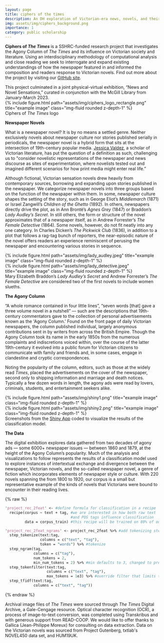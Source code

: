 ```yaml
---
layout: page
title: ciphers of the times
description: An DH exploration of Victorian-era news, novels, and their intersections.
img: assets/img/ciphers_background.png
importance: 1
category: public scholarship
---
```

<strong>Ciphers of <em> The Times</em> </strong> is a SSHRC-funded research project that investigates the Agony Column of <em>The Times</em> and its influence on Victorian society and literature. Using an interdisciplinary methodology of computational analysis and close reading we seek to interrogate and expand existing understandings of how the newspaper featured in and informed the composition and readers response to Victorian novels. Find out more about the project by visiting our <a href="https://libraryponders.github.io/">GitHub site</a>.
<div>
</div>
This project culminated in a joint physical-virtual exhibition, “News and Novel Sensations,” curated in conjunction with the McGill Library from January-March 2023.

<div class="row">
    <div class="col-sm mt-3 mt-md-0">
        {% include figure.html path="assets/img/ciphers_logo_rectangle.png" title="example image" class="img-fluid rounded z-depth-1" %}
    </div>
</div>
<div class="caption">
    Ciphers of <em>The Times</em> logo
</div>

**Newspaper Novels**

What is a newspaper novel? It is by no means a settled genre. Neither exclusively novels about newspaper culture nor stories published serially in periodicals, the newspaper novel is a hybrid form that sits at the intersection of 19th-century popular media.  [Jessica Valdez](https://english.hku.hk/people/Faculty/64/Dr_Jessica_Valdez), a scholar of Victorian literature, has put the question of a definition as such, challenging us to "consider novelistic representations of the newspaper and news discourse as sites of experimentation, where novelists tested out and imagined different scenarios for how print media might enter real life.”

Although fictional, Victorian sensation novels drew heavily from contemporary sources, borrowing and expanding upon stories published in the newspaper. We categorize newspaper novels into three groups based on the function of the newspaper within them. In some, newspaper culture shapes the setting of the story, such as in George Eliot’s *Middlemarch* (1871) or Israel Zangwill’s *Children of the Ghetto* (1892). In others, newspapers directly drive the plot, as in Ann Brontë’s *Agnes Grey* (1847) or Braddon’s *Lady Audley’s Secret*. In still others, the form or structure of the novel approximates that of a newspaper itself, as in Andrew Forrester’s *The Female Detective* (1864). Some novels, however, do not fit neatly into any one category. In Charles Dicken’s *The Pickwick Club* (1836), in addition to a plot that follows a rag-tag bunch of reporters, the near-episodic nature of the novel offers readers an experience reminiscent of perusing the newspaper and encountering various stories in sequence.

<div class="row justify-content-sm-center">
    <div class="col-sm-6 mt-3 mt-md-0">
        {% include figure.html path="assets/img/lady_audley.jpeg" title="example image" class="img-fluid rounded z-depth-1" %}
    </div>
    <div class="col-sm-6 mt-3 mt-md-0">
        {% include figure.html path="assets/img/lady_detective.jpeg" title="example image" class="img-fluid rounded z-depth-1" %}
    </div>
</div>
<div class="caption">
    Mary Elizabeth Braddon’s <em>Lady Audley’s Secret</em> and Andrew Forrester’s <em>The Female Detective</em> are considered two of the first novels to include women slueths.
</div>

**The Agony Column**

“A whole romance contained in four little lines”, “seven words [that] gave a three volume novel in a nutshell” — such are the descriptions that 19th-century commentators gave to the collection of personal advertisements known as the 'Agony Column.' Found on the front page of daily Victorian newspapers, the column published individual, largely anonymous contributions sent in by writers from across the British Empire. Though the Agony Column took its name in the early 1850s from the numerous complaints and indiscretions voiced within, over the course of the latter 19th-century it evolved into a public forum for Victorian citizens to communicate with family and friends and, in some cases, engage in clandestine and cryptic correspondences.

Noting the popularity of the column, editors, such as those at the widely read *Times*, placed the advertisements on the cover of the newspaper, second only to shipping information and marriage and death notices. Typically a few dozen words in length, the agony ads were read by lovers, criminals, students, and entertainment seekers alike.

<div class="row justify-content-sm-center">
    <div class="col-sm-12 mt-3 mt-md-0">
        {% include figure.html path="assets/img/shiny1.png" title="example image" class="img-fluid rounded z-depth-1" %}
    </div>
</div>
<div class="row justify-content-sm-center">
    <div class="col-sm-12 mt-3 mt-md-0">
        {% include figure.html path="assets/img/shiny2.png" title="example image" class="img-fluid rounded z-depth-1" %}
    </div>
</div>
<div class="caption">
    Screenshots from the <a href="https://ciphersdataviz.shinyapps.io/app-1/">Shiny App</a> coded to visualize the results of the classification model.
</div>

**The Data**

The digital exhibition explores data gathered from two decades of agony ads — some 6000+ newspaper issues — between 1860 and 1879, at the height of the Agony Column’s popularity. Much of the analysis and visualizations to follow represents the results of a classification model used to explore instances of intertextual exchange and divergence between the newspaper, Victorian novels, and the so-called newspaper novel, a genre of fiction which incorporates elements of newspaper style or culture. With 220 novels spanning the from 1800 to 1920, our corpus is a small but representative example of the kinds of novels that Victorians were bound to encounter in their reading lives.

{% raw %}
```perl
'project_rec_2feat' <- #define formula for classification in a recipe
  recipe(corpus ~ text + tag, #we are interested in how both raw text
                              #and POS tags influence classification
         data = corpus_train) #this recipe will be trained on 80% of our corpus

'project_rec_2feat_ngrams' <- project_rec_2feat %>% #add tokenizing steps to recipe
  step_tokenize(text:tag,
                columns = c("text", "tag"),
                token = "words") %>% #tokenize
  step_ngram(tag,
             columns = c("tag"),
             num_tokens = 2,
             min_num_tokens = 2) %>% #min defaults to 3, changed to prevent inequality
  step_tokenfilter(text:tag,
                   columns = c("text", "tag"),
                   max_tokens = 1e3) %>% #override filter that limits the number of unique sentences
  step_tfidf(text:tag,
             columns = c("text", "tag"))
```
{% endraw %}

Archival image files of *The Times* were sourced through *The Times* Digital Archive, a Gale-Cengage resource. Optical character recognition (OCR), a process of image-to-text conversion, was completed using Transkribus and with generous support from READ-COOP. We would like to offer thanks to Gallica (Jean-Philippe Moreux) for consulting on data extraction. Data on the Victorian novels was sourced from Project Gutenberg, txtlab's NOVEL450 data set, and HUM19UK.
